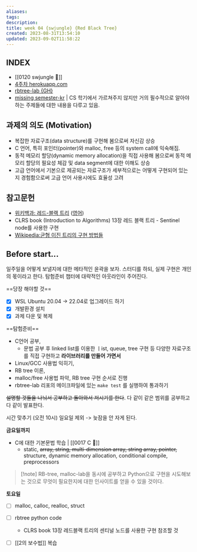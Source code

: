 ```yaml
---
aliases: 
tags: 
description:
title: week 04 {swjungle} {Red Black Tree}
created: 2023-08-31T13:54:10
updated: 2023-09-02T11:58:22
---
```


## INDEX

- [[0120 swjungle 🤖]]
- [4주차 herokuapp.com](https://jungle7-7610626261f4.herokuapp.com/pages/W04-rbtree.html)
- [rbtree-lab {GH}](https://github.com/SWJungle/rbtree-lab)
- [missing semester-kr](https://missing-semester-kr.github.io/) | CS 학기에서 가르쳐주지 않지만 거의 필수적으로 알아야 하는 주제들에 대한 내용을 다루고 있음.

## 과제의 의도 (Motivation)

- 복잡한 자료구조(data structure)를 구현해 봄으로써 자신감 상승
- C 언어, 특히 포인터(pointer)와 malloc, free 등의 system call에 익숙해짐.
- 동적 메모리 할당(dynamic memory allocation)을 직접 사용해 봄으로써 동적 메모리 할당의 필요성 체감 및 data segment에 대한 이해도 상승
- 고급 언어에서 기본으로 제공되는 자료구조가 세부적으로는 어떻게 구현되어 있는지 경험함으로써 고급 언어 사용시에도 효율성 고려

## 참고문헌

- [위키백과: 레드-블랙 트리](https://ko.wikipedia.org/wiki/%EB%A0%88%EB%93%9C-%EB%B8%94%EB%9E%99_%ED%8A%B8%EB%A6%AC) ([영어](https://en.wikipedia.org/wiki/Red%E2%80%93black_tree))
- CLRS book (Introduction to Algorithms) 13장 레드 블랙 트리 - Sentinel node를 사용한 구현
- [Wikipedia:균형 이진 트리의 구현 방법들](https://en.wikipedia.org/wiki/Self-balancing_binary_search_tree#Implementations)

## Before start...

일주일을 어떻게 보낼지에 대한 메타적인 윤곽을 보자. 스터디를 하되, 실제 구현은 개인의 몫이라고 한다. 탐험준비 챕터에 대략적인 아웃라인이 주어진다.

==당장 해야할 것==

- [x] WSL Ubuntu 20.04 -> 22.04로 업그레이드 하기
- [x] 개발환경 설치
- [x] 과제 다운 및 복제

==탐험준비==

- C언어 공부, 
	- 문법 공부 후 linked list를 이용한 ㅣist, queue, tree 구현 등 다양한 자료구조를 직접 구현하고 **라이브러리를 만들어 가면서** 
- Linux/GCC 사용법 익히기, 
- RB tree 이론, 
- malloc/free 사용법 파악, RB tree 구현 순서로 진행
- rbtree-lab 리포의 메이크파일에 있는 `make test` 를 실행하여 통과하기


~~설명할 것들을 나눠서 공부하고 돌아와서 저시기를 한다~~. 다 같이 같은 범위를 공부하고 다 같이 발표한다.

시간 맞추기 (오전 10시) 일요일 제외 -> 늦잠을 안 자게 된다.

**금요일까지**

- C에 대한 기본문법 학습 | [[0017 C 🍎]]
	- static, ~~array, string, multi-dimension array, string array, pointer,~~ structure, dynamic memory allocation, conditional compile, preprocessors

> [!note] RB-tree, malloc-lab을 동시에 공부하고 Python으로 구현을 시도해보는 것으로 무엇이 필요한지에 대한 인사이트를 얻을 수 있을 것이다.  

**토요일**

- [ ] malloc, calloc, realloc, struct
- [ ] rbtree python code 
	- CLRS book 13장 레드블랙 트리의 센티널 노드를 사용한 구현 참조할 것
- [ ] [[2의 보수법]] 복습

